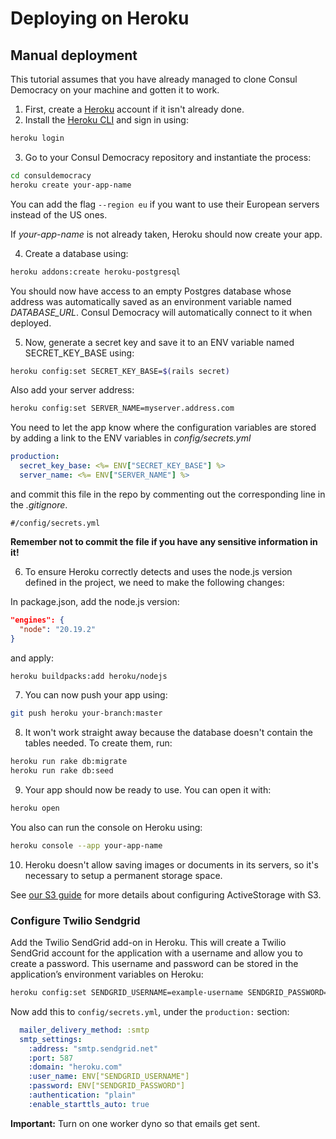 # Deploying on Heroku

## Manual deployment

This tutorial assumes that you have already managed to clone Consul Democracy on your machine and gotten it to work.

1. First, create a [Heroku](https://www.heroku.com) account if it isn't already done.
2. Install the [Heroku CLI](https://devcenter.heroku.com/articles/heroku-cli) and sign in using:

  ```bash
  heroku login
  ```

3. Go to your Consul Democracy repository and instantiate the process:

  ```bash
  cd consuldemocracy
  heroku create your-app-name
  ```

  You can add the flag `--region eu` if you want to use their European servers instead of the US ones.

  If _your-app-name_ is not already taken, Heroku should now create your app.

4. Create a database using:

  ```bash
  heroku addons:create heroku-postgresql
  ```

  You should now have access to an empty Postgres database whose address was automatically saved as an environment variable named _DATABASE\_URL_. Consul Democracy will automatically connect to it when deployed.

5. Now, generate a secret key and save it to an ENV variable named SECRET\_KEY\_BASE using:

  ```bash
  heroku config:set SECRET_KEY_BASE=$(rails secret)
  ```

  Also add your server address:

  ```bash
  heroku config:set SERVER_NAME=myserver.address.com
  ```

  You need to let the app know where the configuration variables are stored by adding a link to the ENV variables in _config/secrets.yml_

  ```yml
  production:
    secret_key_base: <%= ENV["SECRET_KEY_BASE"] %>
    server_name: <%= ENV["SERVER_NAME"] %>
  ```

  and commit this file in the repo by commenting out the corresponding line in the _.gitignore_.

  ```gitignore
  #/config/secrets.yml
  ```

  **Remember not to commit the file if you have any sensitive information in it!**

6. To ensure Heroku correctly detects and uses the node.js version defined in the project, we need to make the following changes:

  In package.json, add the node.js version:

  ```json
  "engines": {
    "node": "20.19.2"
  }
  ```

  and apply:

  ```bash
  heroku buildpacks:add heroku/nodejs
  ```

7. You can now push your app using:

  ```bash
  git push heroku your-branch:master
  ```

8. It won't work straight away because the database doesn't contain the tables needed. To create them, run:

  ```bash
  heroku run rake db:migrate
  heroku run rake db:seed
  ```

9. Your app should now be ready to use. You can open it with:

  ```bash
  heroku open
  ```

  You also can run the console on Heroku using:

  ```bash
  heroku console --app your-app-name
  ```

10. Heroku doesn't allow saving images or documents in its servers, so it's necessary to setup a permanent storage space.

  See [our S3 guide](using-aws-s3-as-storage.md) for more details about configuring ActiveStorage with S3.

### Configure Twilio Sendgrid

Add the Twilio SendGrid add-on in Heroku. This will create a Twilio SendGrid account for the application with a username and allow you to create a password. This username and password can be stored in the application’s environment variables on Heroku:

```bash
heroku config:set SENDGRID_USERNAME=example-username SENDGRID_PASSWORD=xxxxxxxxx
```

Now add this to `config/secrets.yml`, under the `production:` section:

```yaml
  mailer_delivery_method: :smtp
  smtp_settings:
    :address: "smtp.sendgrid.net"
    :port: 587
    :domain: "heroku.com"
    :user_name: ENV["SENDGRID_USERNAME"]
    :password: ENV["SENDGRID_PASSWORD"]
    :authentication: "plain"
    :enable_starttls_auto: true
```

**Important:** Turn on one worker dyno so that emails get sent.
